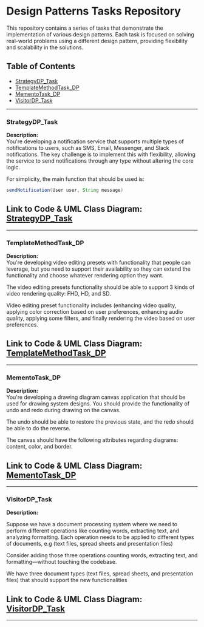# Design Patterns Tasks Repository

This repository contains a series of tasks that demonstrate the implementation of various design patterns. Each task is focused on solving real-world problems using a different design pattern, providing flexibility and scalability in the solutions.

## Table of Contents
- [StrategyDP_Task](https://github.com/AhmedOmani/Design_Patterns/tree/main/StrategyDP_Task)
- [TemplateMethodTask_DP](https://github.com/AhmedOmani/Design_Patterns/tree/main/TemplateMethodTask_DP)
- [MementoTask_DP](https://github.com/AhmedOmani/Design_Patterns/tree/main/MementoTask_DP)
- [VisitorDP_Task](https://github.com/AhmedOmani/Design_Patterns/tree/main/VisitorDP_Task)

---

### StrategyDP_Task

**Description:**  
You're developing a notification service that supports multiple types of notifications to users, such as SMS, Email, Messenger, and Slack notifications. The key challenge is to implement this with flexibility, allowing the service to send notifications through any type without altering the core logic.  

For simplicity, the main function that should be used is:

```java
sendNotification(User user, String message)
```

Link to Code & UML Class Diagram: [StrategyDP_Task](https://github.com/AhmedOmani/Design_Patterns/tree/main/StrategyDP_Task)
---

---

### TemplateMethodTask_DP

**Description:**  
You're developing video editing presets with functionality that people can leverage, but you need to support their availability so they can extend the functionality and choose whatever rendering option they want.

The video editing presets functionality should be able to support 3 kinds of video rendering quality: FHD, HD, and SD.

Video editing preset functionality includes (enhancing video quality, applying color correction based on user preferences, enhancing audio quality, applying some filters, and finally rendering the video based on user preferences.

Link to Code & UML Class Diagram: [TemplateMethodTask_DP](https://github.com/AhmedOmani/Design_Patterns/tree/main/TemplateMethodTask_DP)
---
---

### MementoTask_DP

**Description:**  
You're developing a drawing diagram canvas application that should be used for drawing system designs. You should provide the functionality of undo and redo during drawing on the canvas.

The undo should be able to restore the previous state, and the redo should be able to do the reverse.

The canvas should have the following attributes regarding diagrams: content, color, and border.

Link to Code & UML Class Diagram: [MementoTask_DP](https://github.com/AhmedOmani/Design_Patterns/tree/main/MementoTask_DP)
---
---

### VisitorDP_Task

**Description:** 

Suppose we have a document processing system where we need to perform different operations like counting words, extracting text, and analyzing formatting. Each operation needs to be applied to different types of documents, e.g (text files, spread sheets and presentation files)

Consider adding those three operations counting words, extracting text, and formatting—without touching the codebase.

We have three document types (text files, spread sheets, and presentation files) that should support the new functionalities

Link to Code & UML Class Diagram: [VisitorDP_Task](https://github.com/AhmedOmani/Design_Patterns/tree/main/VisitorDP_Task)
--

---
